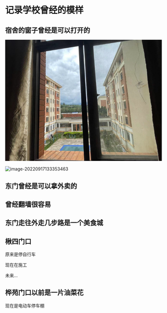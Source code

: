 # 记录学校曾经的模样



## 宿舍的窗子曾经是可以打开的

![image-20220917133326217](https://raw.githubusercontent.com/yangstar23/picgo/main/img/image-20220917133326217.png)

![image-20220917133353463](https://yangstar23.oss-cn-chengdu.aliyuncs.com/image-20220917133353463.png)

## 东门曾经是可以拿外卖的





## 曾经翻墙很容易





## 东门走往外走几步路是一个美食城





## 楸四门口
原来是停自行车

现在在施工

未来...




## 桦苑门口以前是一片油菜花


现在是电动车停车棚
